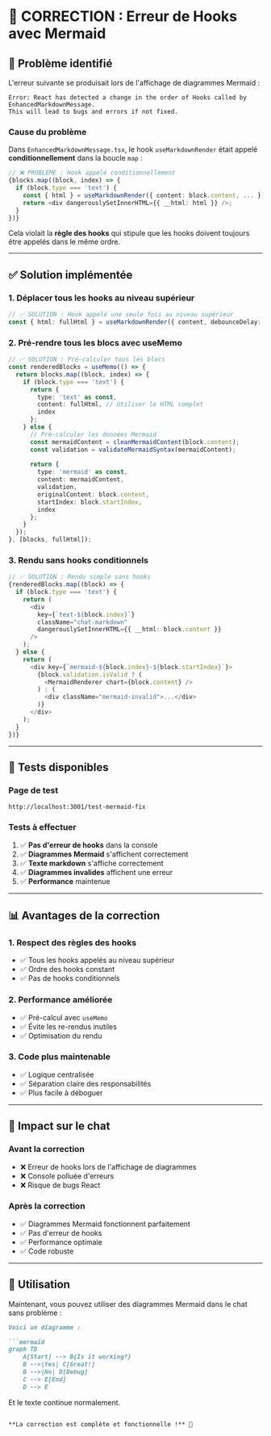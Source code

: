 # 🔧 CORRECTION : Erreur de Hooks avec Mermaid

## 🚨 **Problème identifié**

L'erreur suivante se produisait lors de l'affichage de diagrammes Mermaid :

```
Error: React has detected a change in the order of Hooks called by EnhancedMarkdownMessage.
This will lead to bugs and errors if not fixed.
```

### **Cause du problème**
Dans `EnhancedMarkdownMessage.tsx`, le hook `useMarkdownRender` était appelé **conditionnellement** dans la boucle `map` :

```typescript
// ❌ PROBLÈME : Hook appelé conditionnellement
{blocks.map((block, index) => {
  if (block.type === 'text') {
    const { html } = useMarkdownRender({ content: block.content, ... }); // ❌ Hook dans la boucle
    return <div dangerouslySetInnerHTML={{ __html: html }} />;
  }
})}
```

Cela violait la **règle des hooks** qui stipule que les hooks doivent toujours être appelés dans le même ordre.

---

## ✅ **Solution implémentée**

### **1. Déplacer tous les hooks au niveau supérieur**
```typescript
// ✅ SOLUTION : Hook appelé une seule fois au niveau supérieur
const { html: fullHtml } = useMarkdownRender({ content, debounceDelay: 0, disableDebounce: true });
```

### **2. Pré-rendre tous les blocs avec useMemo**
```typescript
// ✅ SOLUTION : Pré-calculer tous les blocs
const renderedBlocks = useMemo(() => {
  return blocks.map((block, index) => {
    if (block.type === 'text') {
      return {
        type: 'text' as const,
        content: fullHtml, // Utiliser le HTML complet
        index
      };
    } else {
      // Pré-calculer les données Mermaid
      const mermaidContent = cleanMermaidContent(block.content);
      const validation = validateMermaidSyntax(mermaidContent);
      
      return {
        type: 'mermaid' as const,
        content: mermaidContent,
        validation,
        originalContent: block.content,
        startIndex: block.startIndex,
        index
      };
    }
  });
}, [blocks, fullHtml]);
```

### **3. Rendu sans hooks conditionnels**
```typescript
// ✅ SOLUTION : Rendu simple sans hooks
{renderedBlocks.map((block) => {
  if (block.type === 'text') {
    return (
      <div 
        key={`text-${block.index}`}
        className="chat-markdown"
        dangerouslySetInnerHTML={{ __html: block.content }}
      />
    );
  } else {
    return (
      <div key={`mermaid-${block.index}-${block.startIndex}`}>
        {block.validation.isValid ? (
          <MermaidRenderer chart={block.content} />
        ) : (
          <div className="mermaid-invalid">...</div>
        )}
      </div>
    );
  }
})}
```

---

## 🧪 **Tests disponibles**

### **Page de test**
```
http://localhost:3001/test-mermaid-fix
```

### **Tests à effectuer**
1. ✅ **Pas d'erreur de hooks** dans la console
2. ✅ **Diagrammes Mermaid** s'affichent correctement
3. ✅ **Texte markdown** s'affiche correctement
4. ✅ **Diagrammes invalides** affichent une erreur
5. ✅ **Performance** maintenue

---

## 📊 **Avantages de la correction**

### **1. Respect des règles des hooks**
- ✅ Tous les hooks appelés au niveau supérieur
- ✅ Ordre des hooks constant
- ✅ Pas de hooks conditionnels

### **2. Performance améliorée**
- ✅ Pré-calcul avec `useMemo`
- ✅ Évite les re-rendus inutiles
- ✅ Optimisation du rendu

### **3. Code plus maintenable**
- ✅ Logique centralisée
- ✅ Séparation claire des responsabilités
- ✅ Plus facile à déboguer

---

## 🎯 **Impact sur le chat**

### **Avant la correction**
- ❌ Erreur de hooks lors de l'affichage de diagrammes
- ❌ Console polluée d'erreurs
- ❌ Risque de bugs React

### **Après la correction**
- ✅ Diagrammes Mermaid fonctionnent parfaitement
- ✅ Pas d'erreur de hooks
- ✅ Performance optimale
- ✅ Code robuste

---

## 🚀 **Utilisation**

Maintenant, vous pouvez utiliser des diagrammes Mermaid dans le chat sans problème :

```markdown
Voici un diagramme :

```mermaid
graph TD
    A[Start] --> B{Is it working?}
    B -->|Yes| C[Great!]
    B -->|No| D[Debug]
    C --> E[End]
    D --> E
```

Et le texte continue normalement.
```

**La correction est complète et fonctionnelle !** 🎯 